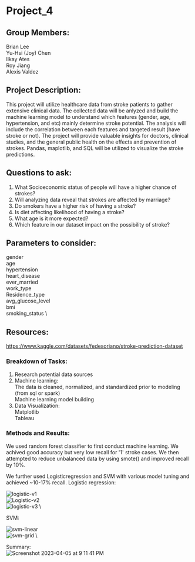 # Project_4

## Group Members: 
Brian Lee \
Yu-Hsi (Joy) Chen\
Ilkay Ates\
Roy Jiang\
Alexis Valdez

## Project Description:
This project will utilize healthcare data from stroke patients to gather extensive clinical data. The collected data will be anlyzed and build the machine learning model to understand which features (gender, age, hypertension, and etc) mainly determine stroke potential. The analysis will include the correlation between each features and targeted result (have stroke or not). The project will provide valuable insights for doctors, clinical studies, and the general public health on the effects and prevention of strokes. Pandas, maplotlib, and SQL will be utilized to visualize the stroke predictions. 

## Questions to ask:
1. What Socioeconomic status of people will have a higher chance of strokes?
2. Will analyzing data reveal that strokes are affected by marriage?
3. Do smokers have a higher risk of having a stroke?
4. Is diet affecting likelihood  of having a stroke?
5. What age is it more expected?
6. Which feature in our dataset impact on the possibility of stroke? 

## Parameters to consider:
gender \
age \
hypertension \
heart_disease \
ever_married \
work_type \
Residence_type \
avg_glucose_level \
bmi \
smoking_status \ 


## Resources:
https://www.kaggle.com/datasets/fedesoriano/stroke-prediction-dataset

### Breakdown of Tasks:
1. Research potential data sources
2. Machine learning: \
  The data is cleaned, normalized, and standardized prior to modeling (from sql or spark) \
  Machine learning model building
3. Data Visualization: \
  Matplotlib \
  Tableau
  
  ### Methods and Results:
We used random forest classifier to first conduct machine learning. We achived good accuracy but very low recall for '1' stroke cases. We then attempted to reduce unbalanced data by using smote() and improved recall by 10%.

We further used Logisticregression and SVM with various model tuning and achieved ~10-17% recall.
Logistic regression: 

![logistic-v1](https://user-images.githubusercontent.com/114886937/230269901-65b337e8-a231-40f0-80e1-d306739a3f7d.png) \
![Logistic-v2](https://user-images.githubusercontent.com/114886937/230269907-b6e970c0-0b16-42db-bba0-5ab7dd8d397f.png) \
![logistic-v3](https://user-images.githubusercontent.com/114886937/230269913-622f64f5-b206-47a4-a928-cebb3bb015b6.png) \

SVM:  

![svm-linear](https://user-images.githubusercontent.com/114886937/230269938-71fa305d-d2c9-4c6c-a7ef-a6f6dccd3c99.png) \
![svm-grid](https://user-images.githubusercontent.com/114886937/230269941-50db60a1-89b9-4fd0-8190-11b4802ce302.png) \

Summary: \
![Screenshot 2023-04-05 at 9 11 41 PM](https://user-images.githubusercontent.com/114886937/230270240-a9960f4d-c5dd-4cd2-8503-71891df60aa3.png)

